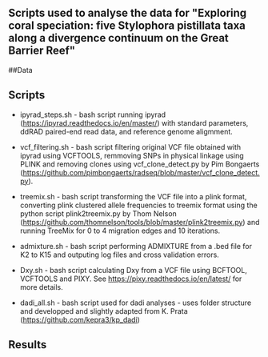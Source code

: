 ## Scripts used to analyse the data for "Exploring coral speciation: five Stylophora pistillata taxa along a divergence continuum on the Great Barrier Reef"

##Data

## Scripts

* ipyrad_steps.sh - bash script running ipyrad (https://ipyrad.readthedocs.io/en/master/) with standard parameters, ddRAD paired-end read data, and reference genome aligmment.

* vcf_filtering.sh - bash script filtering original VCF file obtained with ipyrad using VCFTOOLS,  remmoving SNPs in physical linkage using PLINK and removing clones using vcf_clone_detect.py by Pim Bongaerts (https://github.com/pimbongaerts/radseq/blob/master/vcf_clone_detect.py). 

* treemix.sh - bash script transforming the VCF file into a plink format, converting plink clustered allele frequencies to treemix format using the python script plink2treemix.py by Thom Nelson (https://github.com/thomnelson/tools/blob/master/plink2treemix.py) and running TreeMix for 0 to 4 migration edges and 10 iterations.

* admixture.sh - bash script performing ADMIXTURE from a .bed file for K2 to K15 and outputing log files and cross validation errors. 

* Dxy.sh - bash script calculating Dxy from a VCF file using BCFTOOL, VCFTOOLS and PIXY. See https://pixy.readthedocs.io/en/latest/ for more details.

* dadi_all.sh - bash script used for dadi analyses - uses folder structure and developped and slightly adapted from K. Prata (https://github.com/kepra3/kp_dadi)

## Results

